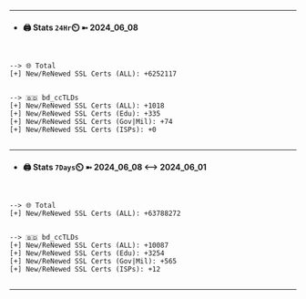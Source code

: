 

---
- #### 🖨️ **Stats** `24Hr`⏲️ ➼ 2024_06_08
```console


--> 🌐 Total
[+] New/ReNewed SSL Certs (ALL): +6252117


--> 🇧🇩 bd_ccTLDs
[+] New/ReNewed SSL Certs (ALL): +1018
[+] New/ReNewed SSL Certs (Edu): +335
[+] New/ReNewed SSL Certs (Gov|Mil): +74
[+] New/ReNewed SSL Certs (ISPs): +0


```

---
- #### 🖨️ **Stats** `7Days`⏲️ ➼ 2024_06_08 <--> 2024_06_01
```console


--> 🌐 Total
[+] New/ReNewed SSL Certs (ALL): +63788272


--> 🇧🇩 bd_ccTLDs
[+] New/ReNewed SSL Certs (ALL): +10087
[+] New/ReNewed SSL Certs (Edu): +3254
[+] New/ReNewed SSL Certs (Gov|Mil): +565
[+] New/ReNewed SSL Certs (ISPs): +12


```

---

